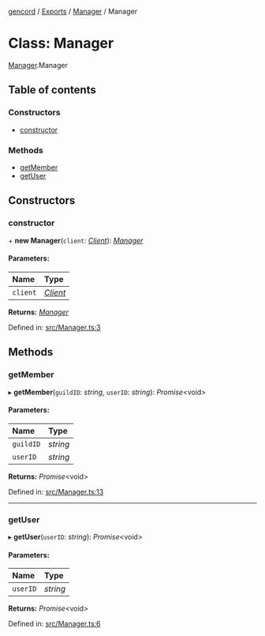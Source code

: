 [gencord](../README.md) / [Exports](../modules.md) / [Manager](../modules/manager.md) / Manager

# Class: Manager

[Manager](../modules/manager.md).Manager

## Table of contents

### Constructors

- [constructor](manager.manager-1.md#constructor)

### Methods

- [getMember](manager.manager-1.md#getmember)
- [getUser](manager.manager-1.md#getuser)

## Constructors

### constructor

\+ **new Manager**(`client`: [_Client_](client.client-1.md)): [_Manager_](manager.manager-1.md)

#### Parameters:

| Name     | Type                           |
| :------- | :----------------------------- |
| `client` | [_Client_](client.client-1.md) |

**Returns:** [_Manager_](manager.manager-1.md)

Defined in: [src/Manager.ts:3](https://github.com/Gencord/gencord/blob/a52c25b/src/Manager.ts#L3)

## Methods

### getMember

▸ **getMember**(`guildID`: _string_, `userID`: _string_): _Promise_<void\>

#### Parameters:

| Name      | Type     |
| :-------- | :------- |
| `guildID` | _string_ |
| `userID`  | _string_ |

**Returns:** _Promise_<void\>

Defined in: [src/Manager.ts:13](https://github.com/Gencord/gencord/blob/a52c25b/src/Manager.ts#L13)

---

### getUser

▸ **getUser**(`userID`: _string_): _Promise_<void\>

#### Parameters:

| Name     | Type     |
| :------- | :------- |
| `userID` | _string_ |

**Returns:** _Promise_<void\>

Defined in: [src/Manager.ts:6](https://github.com/Gencord/gencord/blob/a52c25b/src/Manager.ts#L6)
